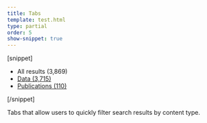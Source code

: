 ```yaml
---
title: Tabs
template: test.html
type: partial
order: 5
show-snippet: true
---
```

[snippet]
<div class="background--ship-grey padding-top-md--1">
    <nav class="tabs--js">
        <ul class="list--neutral flush">
            <li class="tab__item width-sm--6">
                <span class="tab__link tab__link--active">All results (3,869)</span>
            </li>
            <li class="tab__item width-sm--6">
                <a href="#" class="tab__link">
                    Data (3,715)
                </a>
            </li>
            <li class="tab__item width-sm--6">
                <a href="#" class="tab__link">
                    Publications (110)
                </a>
            </li>
        </ul>
    </nav>
</div>
[/snippet]

Tabs that allow users to quickly filter search results by content type.
